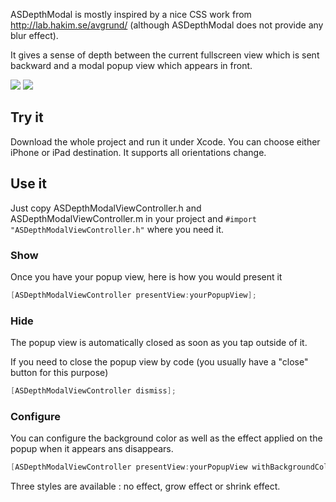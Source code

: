ASDepthModal is mostly inspired by a nice CSS work from http://lab.hakim.se/avgrund/ (although ASDepthModal does not provide any blur effect).

It gives a sense of depth between the current fullscreen view which is sent backward and a modal popup view which appears in front.

![](https://github.com/autresphere/ASDepthModal/raw/master/Screenshots/iPhone0.png)
![](https://github.com/autresphere/ASDepthModal/raw/master/Screenshots/iPhone1.png)

[](https://github.com/autresphere/ASDepthModal/raw/master/Screenshots/iPhoneVideo.gif)

## Try it
Download the whole project and run it under Xcode. You can choose either iPhone or iPad destination.
It supports all orientations change.

## Use it
Just copy ASDepthModalViewController.h and ASDepthModalViewController.m in your project and `#import "ASDepthModalViewController.h"` where you need it.

### Show
Once you have your popup view, here is how you would present it
``` objective-c
[ASDepthModalViewController presentView:yourPopupView];
```
    
### Hide
The popup view is automatically closed as soon as you tap outside of it.

If you need to close the popup view by code (you usually have a "close" button for this purpose)
``` objective-c
[ASDepthModalViewController dismiss];
```

### Configure
You can configure the background color as well as the effect applied on the popup when it appears ans disappears.

``` objective-c
[ASDepthModalViewController presentView:yourPopupView withBackgroundColor:color popupAnimationStyle:style];
```
Three styles are available : no effect, grow effect or shrink effect. 
